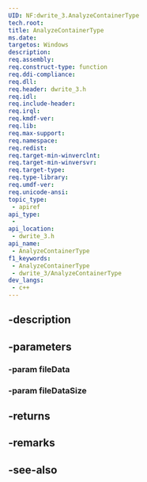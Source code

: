 ```yaml
---
UID: NF:dwrite_3.AnalyzeContainerType
tech.root: 
title: AnalyzeContainerType
ms.date: 
targetos: Windows
description: 
req.assembly: 
req.construct-type: function
req.ddi-compliance: 
req.dll: 
req.header: dwrite_3.h
req.idl: 
req.include-header: 
req.irql: 
req.kmdf-ver: 
req.lib: 
req.max-support: 
req.namespace: 
req.redist: 
req.target-min-winverclnt: 
req.target-min-winversvr: 
req.target-type: 
req.type-library: 
req.umdf-ver: 
req.unicode-ansi: 
topic_type:
 - apiref
api_type:
 - 
api_location:
 - dwrite_3.h
api_name:
 - AnalyzeContainerType
f1_keywords:
 - AnalyzeContainerType
 - dwrite_3/AnalyzeContainerType
dev_langs:
 - c++
---
```


## -description

## -parameters

### -param fileData

### -param fileDataSize

## -returns

## -remarks

## -see-also

